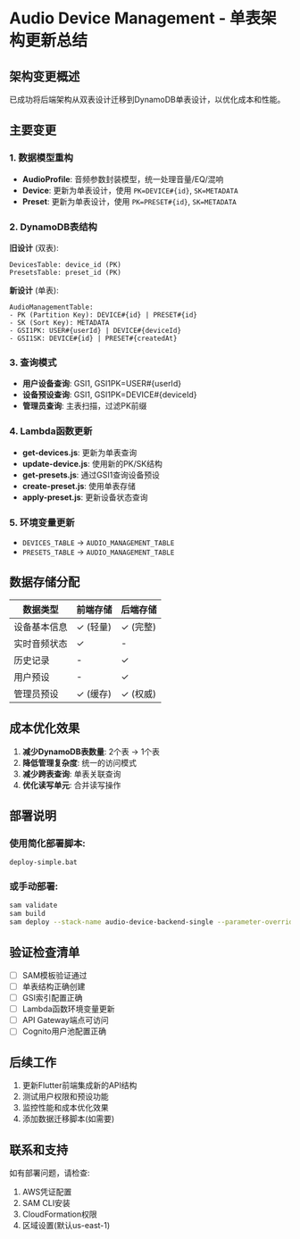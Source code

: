 # Audio Device Management - 单表架构更新总结

## 架构变更概述

已成功将后端架构从双表设计迁移到DynamoDB单表设计，以优化成本和性能。

## 主要变更

### 1. 数据模型重构
- **AudioProfile**: 音频参数封装模型，统一处理音量/EQ/混响
- **Device**: 更新为单表设计，使用 `PK=DEVICE#{id}`, `SK=METADATA`
- **Preset**: 更新为单表设计，使用 `PK=PRESET#{id}`, `SK=METADATA`

### 2. DynamoDB表结构
**旧设计** (双表):
```
DevicesTable: device_id (PK)
PresetsTable: preset_id (PK)
```

**新设计** (单表):
```
AudioManagementTable:
- PK (Partition Key): DEVICE#{id} | PRESET#{id}
- SK (Sort Key): METADATA
- GSI1PK: USER#{userId} | DEVICE#{deviceId}
- GSI1SK: DEVICE#{id} | PRESET#{createdAt}
```

### 3. 查询模式
- **用户设备查询**: GSI1, GSI1PK=USER#{userId}
- **设备预设查询**: GSI1, GSI1PK=DEVICE#{deviceId}
- **管理员查询**: 主表扫描，过滤PK前缀

### 4. Lambda函数更新
- **get-devices.js**: 更新为单表查询
- **update-device.js**: 使用新的PK/SK结构
- **get-presets.js**: 通过GSI1查询设备预设
- **create-preset.js**: 使用单表存储
- **apply-preset.js**: 更新设备状态查询

### 5. 环境变量更新
- `DEVICES_TABLE` → `AUDIO_MANAGEMENT_TABLE`
- `PRESETS_TABLE` → `AUDIO_MANAGEMENT_TABLE`

## 数据存储分配

| 数据类型 | 前端存储 | 后端存储 |
|---------|---------|---------|
| 设备基本信息 | ✓ (轻量) | ✓ (完整) |
| 实时音频状态 | ✓ | - |
| 历史记录 | - | ✓ |
| 用户预设 | - | ✓ |
| 管理员预设 | ✓ (缓存) | ✓ (权威) |

## 成本优化效果

1. **减少DynamoDB表数量**: 2个表 → 1个表
2. **降低管理复杂度**: 统一的访问模式
3. **减少跨表查询**: 单表关联查询
4. **优化读写单元**: 合并读写操作

## 部署说明

### 使用简化部署脚本:
```batch
deploy-simple.bat
```

### 或手动部署:
```bash
sam validate
sam build  
sam deploy --stack-name audio-device-backend-single --parameter-overrides Environment=dev --capabilities CAPABILITY_IAM
```

## 验证检查清单

- [ ] SAM模板验证通过
- [ ] 单表结构正确创建
- [ ] GSI索引配置正确
- [ ] Lambda函数环境变量更新
- [ ] API Gateway端点可访问
- [ ] Cognito用户池配置正确

## 后续工作

1. 更新Flutter前端集成新的API结构
2. 测试用户权限和预设功能
3. 监控性能和成本优化效果
4. 添加数据迁移脚本(如需要)

## 联系和支持

如有部署问题，请检查:
1. AWS凭证配置
2. SAM CLI安装
3. CloudFormation权限
4. 区域设置(默认us-east-1)